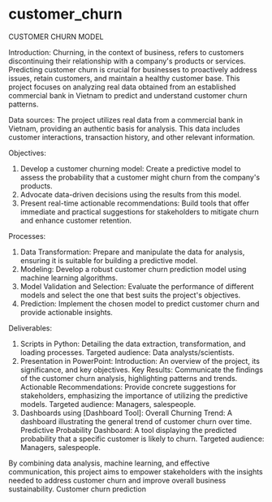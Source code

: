 # customer_churn

CUSTOMER CHURN MODEL

Introduction:
    Churning, in the context of business, refers to customers discontinuing their relationship with a company's products or services. Predicting customer churn is crucial for businesses to proactively address issues, retain customers, and maintain a healthy customer base. This project focuses on analyzing real data obtained from an established commercial bank in Vietnam to predict and understand customer churn patterns.

Data sources:
    The project utilizes real data from a commercial bank in Vietnam, providing an authentic basis for analysis. This data includes customer interactions, transaction history, and other relevant information.

Objectives:
1.  Develop a customer churning model: Create a predictive model to assess the probability that a customer might churn from the company's products.
2.  Advocate data-driven decisions using the results from this model.
3.  Present real-time actionable recommendations: Build tools that offer immediate and practical suggestions for stakeholders to mitigate churn and enhance customer retention.

Processes:
1.  Data Transformation: Prepare and manipulate the data for analysis, ensuring it is suitable for building a predictive model.
2.  Modeling: Develop a robust customer churn prediction model using machine learning algorithms.
3.  Model Validation and Selection: Evaluate the performance of different models and select the one that best suits the project's objectives.
4.  Prediction: Implement the chosen model to predict customer churn and provide actionable insights.

Deliverables:
1.  Scripts in Python:
        Detailing the data extraction, transformation, and loading processes.
        Targeted audience: Data analysts/scientists.
3.  Presentation in PowerPoint:
        Introduction: An overview of the project, its significance, and key objectives.
        Key Results: Communicate the findings of the customer churn analysis, highlighting patterns and trends.
        Actionable Recommendations: Provide concrete suggestions for stakeholders, emphasizing the importance of utilizing the predictive models.
        Targeted audience: Managers, salespeople.
4.  Dashboards using [Dashboard Tool]:
    Overall Churning Trend: A dashboard illustrating the general trend of customer churn over time.
    Predictive Probability Dashboard: A tool displaying the predicted probability that a specific customer is likely to churn.
    Targeted audience: Managers, salespeople.

By combining data analysis, machine learning, and effective communication, this project aims to empower stakeholders with the insights needed to address customer churn and improve overall business sustainability.
Customer churn prediction
